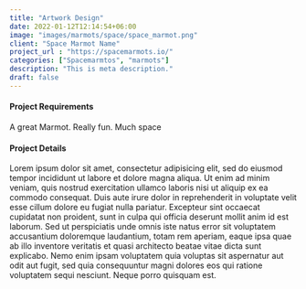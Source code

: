 ```yaml
---
title: "Artwork Design"
date: 2022-01-12T12:14:54+06:00
image: "images/marmots/space/space_marmot.png"
client: "Space Marmot Name"
project_url : "https://spacemarmots.io/"
categories: ["Spacemarmtos", "marmots"]
description: "This is meta description."
draft: false
---
```


#### Project Requirements

A great Marmot. Really fun. Much space


#### Project Details

Lorem ipsum dolor sit amet, consectetur adipisicing elit, sed do eiusmod tempor incididunt ut labore et
dolore magna aliqua. Ut enim ad minim veniam, quis nostrud exercitation ullamco laboris nisi ut aliquip ex
ea commodo consequat. Duis aute irure dolor in reprehenderit in voluptate velit esse cillum dolore eu fugiat
nulla pariatur. Excepteur sint occaecat cupidatat non proident, sunt in culpa qui officia deserunt mollit
anim id est laborum. Sed ut perspiciatis unde omnis iste natus error sit voluptatem accusantium doloremque
laudantium, totam rem aperiam, eaque ipsa quae ab illo inventore veritatis et quasi architecto beatae vitae
dicta sunt explicabo. Nemo enim ipsam voluptatem quia voluptas sit aspernatur aut odit aut fugit, sed quia
consequuntur magni dolores eos qui ratione voluptatem sequi nesciunt. Neque porro quisquam est.